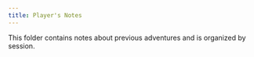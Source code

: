 ```yaml
---
title: Player's Notes
---
```


This folder contains notes about previous adventures and is organized by session.




